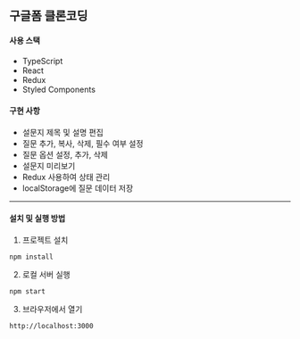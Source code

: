 ## 구글폼 클론코딩

#### 사용 스택

- TypeScript
- React
- Redux
- Styled Components

#### 구현 사항

- 설문지 제목 및 설명 편집
- 질문 추가, 복사, 삭제, 필수 여부 설정
- 질문 옵션 설정, 추가, 삭제
- 설문지 미리보기
- Redux 사용하여 상태 관리
- localStorage에 질문 데이터 저장

---

#### 설치 및 실행 방법

1. 프로젝트 설치

```
npm install
```

2. 로컬 서버 실행

```
npm start
```

3. 브라우저에서 열기

```
http://localhost:3000
```
